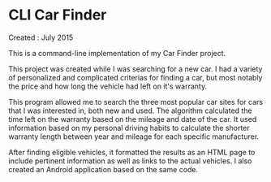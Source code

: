 # CLI Car Finder
Created : July 2015

This is a command-line implementation of my Car Finder project.

This project was created while I was searching for a new car. I had a variety of personalized and complicated criterias for finding a car, but most notably the price and how long the vehicle had left on it's warranty. 

This program allowed me to search the three most popular car sites for cars that I was interested in, both new and used. The algorithm calculated the time left on the warranty based on the mileage and date of the car. It used information based on my personal driving habits to calculate the shorter warranty length between year and mileage for each specific manufacturer. 

After finding eligible vehicles, it formatted the results as an HTML page to include pertinent information as well as links to the actual vehicles. I also created an Android application based on the same code. 
